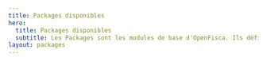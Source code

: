 ```yaml
---
title: Packages disponibles
hero:
  title: Packages disponibles
  subtitle: Les Packages sont les modules de base d'OpenFisca. Ils définissent les Paramètres, Entités et Variables d'un pays.
layout: packages
---
```

